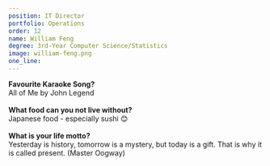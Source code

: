 ```yaml
---
position: IT Director
portfolio: Operations
order: 12
name: William Feng
degree: 3rd-Year Computer Science/Statistics
image: william-feng.png
one_line:
---
```

**Favourite Karaoke Song?**
<br>
All of Me by John Legend
<br><br>
**What food can you not live without?**
<br>
Japanese food - especially sushi 😊
<br><br>
**What is your life motto?**
<br>
Yesterday is history, tomorrow is a mystery, but today is a gift. That is why it is called present. (Master Oogway)
